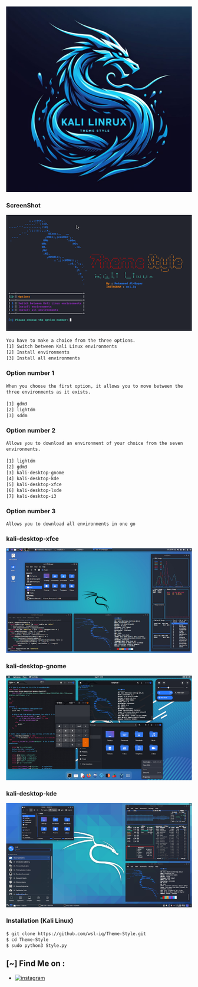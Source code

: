 ![Logo](logo.jpeg)

### ScreenShot


![Logo](ThemeStyleIMAGE.png)


```
You have to make a choice from the three options.
[1] Switch between Kali Linux environments
[2] Install environments
[3] Install all environments
```

### Option number 1
```
When you choose the first option, it allows you to move between the three environments as it exists.

[1] gdm3
[2] lightdm
[3] sddm

```

### Option number 2
```
Allows you to download an environment of your choice from the seven environments.

[1] lightdm
[2] gdm3
[3] kali-desktop-gnome
[4] kali-desktop-kde
[5] kali-desktop-xfce
[6] kali-desktop-lxde
[7] kali-desktop-i3

```

### Option number 3
```
Allows you to download all environments in one go

```

### kali-desktop-xfce


![Logo](kali-desktop-xfce.jpg)


### kali-desktop-gnome


![Logo](kali-desktop-gnome.jpg)

### kali-desktop-kde


![Logo](kali-desktop-kde.jpg)




### Installation (Kali Linux)

```
$ git clone https://github.com/wsl-iq/Theme-Style.git
$ cd Theme-Style
$ sudo python3 Style.py
```




## [~] Find Me on :
- [![instagram](https://img.shields.io/badge/Instagram-wsl.iq-green?style=for-the-badge&logo=instagram)](https://instagram.com/wsl.iq)


